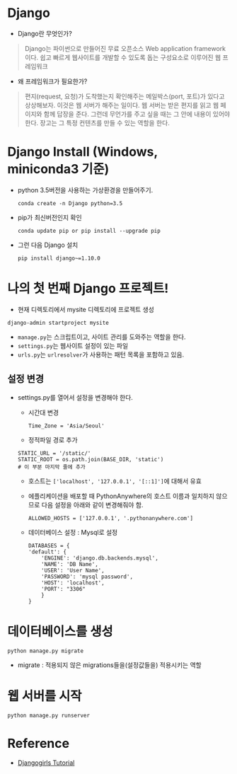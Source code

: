 # Django

* Django란 무엇인가?
> Django는 파이썬으로 만들어진 무료 오픈소스 Web application framework이다.
쉽고 빠르게 웹사이트를 개발할 수 있도록 돕는 구성요소로 이루어진 웹 프레임워크

* 왜 프레임워크가 필요한가?
> 편지(request, 요청)가 도착했는지 확인해주는 메일박스(port, 포트)가 있다고 상상해보자.
이것은 웹 서버가 해주는 일이다. 웹 서버는 받은 편지를 읽고 웹 페이지와 함께 답장을 준다.
그런데 무언가를 주고 싶을 때는 그 안에 내용이 있어야 한다. 장고는 그 특정 컨텐츠를
만들 수 있는 역할을 한다.

# Django Install (Windows, miniconda3 기준)

- python 3.5버전을 사용하는 가상환경을 만들어주기.

  ```conda create -n Django python=3.5```
- pip가 최신버전인지 확인

  ```conda update pip or pip install --upgrade pip```
  
- 그런 다음 Django 설치

  ```pip install django~=1.10.0```


# 나의 첫 번째 Django 프로젝트!
  - 현재 디렉토리에서 mysite 디렉토리에 프로젝트 생성

  ```django-admin startproject mysite```

  - ```manage.py```는 스크립트이고, 사이트 관리를 도와주는 역할을 한다.
  - ```settings.py```는 웹사이트 설정이 있는 파일
  - ```urls.py```는 ```urlresolver```가 사용하는 패턴 목록을 포함하고 있음.

  ## 설정 변경
  - settings.py를 열어서 설정을 변경해야 한다.

    - 시간대 변경

      ```Time_Zone = 'Asia/Seoul'```

    - 정적파일 경로 추가
    ```
    STATIC_URL = '/static/'
    STATIC_ROOT = os.path.join(BASE_DIR, 'static')
    # 이 부분 마지막 줄에 추가
    ```
    - 호스트는 ```['localhost', '127.0.0.1', '[::1]']```에 대해서 유효
    - 에플리케이션을 배포할 때 PythonAnywhere의 호스트 이름과 일치하지 않으므로
      다음 설정을 아래와 같이 변경해줘야 함.

      ```ALLOWED_HOSTS = ['127.0.0.1', '.pythonanywhere.com']```

    - 데이터베이스 설정 : Mysql로 설정

      ```
      DATABASES = {
      'default': {
          'ENGINE': 'django.db.backends.mysql',
          'NAME': 'DB Name',
          'USER': 'User Name',
          'PASSWORD': 'mysql password',
          'HOST': 'localhost',
          'PORT': "3306"
          }
      }
      ```

# 데이터베이스를 생성

  ```python manage.py migrate```

  * migrate : 적용되지 않은 migrations들을(설정값들을) 적용시키는 역할

# 웹 서버를 시작
  ```python manage.py runserver```



# Reference
- [Djangogirls Tutorial](http://tutorial.djangogirls.org/ko/django/)
